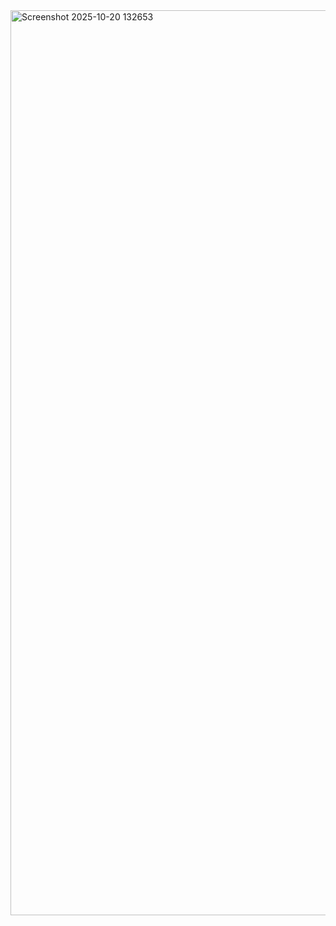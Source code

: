 <img width="1122" height="1448" alt="Screenshot 2025-10-20 132653" src="https://github.com/user-attachments/assets/25a7b1ab-8fb2-452a-a5f6-3694d6af8d9f" />
